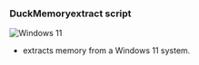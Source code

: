 ### DuckMemoryextract script 

![Windows 11](https://img.shields.io/badge/Windows%2011-%230079d5.svg?style=for-the-badge&logo=Windows%2011&logoColor=white)

- extracts memory from a Windows 11 system.
